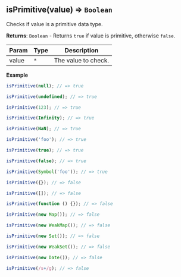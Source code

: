 <a name="isPrimitive"></a>

## isPrimitive(value) ⇒ <code>Boolean</code>
Checks if value is a primitive data type.

**Returns**: <code>Boolean</code> - Returns `true` if value is primitive, otherwise `false`.  

| Param | Type | Description |
| --- | --- | --- |
| value | <code>\*</code> | The value to check. |

**Example**  
```js
isPrimitive(null); // => true

isPrimitive(undefined); // => true

isPrimitive(123); // => true

isPrimitive(Infinity); // => true

isPrimitive(NaN); // => true

isPrimitive('foo'); // => true

isPrimitive(true); // => true

isPrimitive(false); // => true

isPrimitive(Symbol('foo')); // => true

isPrimitive({}); // => false

isPrimitive([]); // => false

isPrimitive(function () {}); // => false

isPrimitive(new Map()); // => false

isPrimitive(new WeakMap()); // => false

isPrimitive(new Set()); // => false

isPrimitive(new WeakSet()); // => false

isPrimitive(new Date()); // => false

isPrimitive(/s+/g); // => false
```
